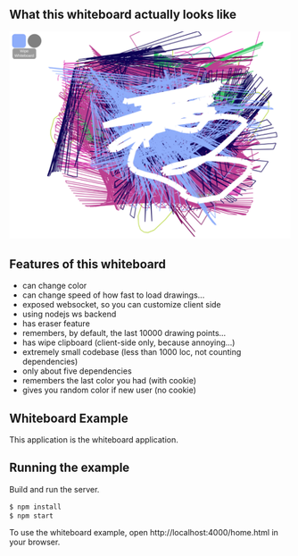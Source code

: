 ## What this whiteboard actually looks like

![png](screenshots/screenshot.png)

## Features of this whiteboard
- can change color
- can change speed of how fast to load drawings...
- exposed websocket, so you can customize client side
- using nodejs ws backend
- has eraser feature
- remembers, by default, the last 10000 drawing points...
- has wipe clipboard (client-side only, because annoying...)
- extremely small codebase (less than 1000 loc, not counting dependencies)
- only about five dependencies
- remembers the last color you had (with cookie)
- gives you random color if new user (no cookie)

## Whiteboard Example

This application is the whiteboard application.

## Running the example

Build and run the server.

    $ npm install
    $ npm start

To use the whiteboard example, open http://localhost:4000/home.html in your browser.
